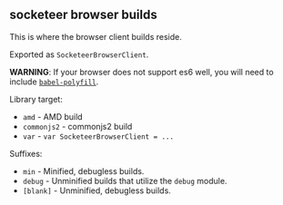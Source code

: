 socketeer browser builds
---

This is where the browser client builds reside.

Exported as `SocketeerBrowserClient`.

**WARNING**: If your browser does not support es6 well, you will need to include [`babel-polyfill`][].

Library target:

* `amd` - AMD build
* `commonjs2` - commonjs2 build
* `var` - `var SocketeerBrowserClient = ...`

Suffixes:

* `min` - Minified, debugless builds.
* `debug` - Unminified builds that utilize the `debug` module.
* `[blank]` - Unminified, debugless builds.


[`babel-polyfill`]: https://babeljs.io/docs/usage/polyfill/#usage-in-browser
